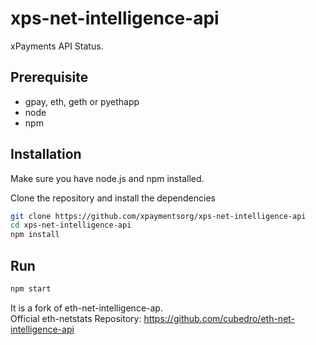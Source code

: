 # xps-net-intelligence-api
xPayments API Status.

## Prerequisite
* gpay, eth, geth or pyethapp
* node
* npm

## Installation
Make sure you have node.js and npm installed.

Clone the repository and install the dependencies

```bash
git clone https://github.com/xpaymentsorg/xps-net-intelligence-api
cd xps-net-intelligence-api
npm install
```

## Run

```bash
npm start
```

It is a fork of eth-net-intelligence-ap.<br>
Official eth-netstats Repository: https://github.com/cubedro/eth-net-intelligence-api<br>
